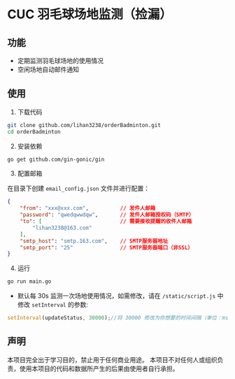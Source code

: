 # CUC 羽毛球场地监测（捡漏）

## 功能

- 定期监测羽毛球场地的使用情况
- 空闲场地自动邮件通知

## 使用

1. 下载代码

```bash
git clone github.com/lihan3238/orderBadminton.git
cd orderBadminton
```

2. 安装依赖

```bash
go get github.com/gin-gonic/gin
```

3. 配置邮箱

在目录下创建 `email_config.json` 文件并进行配置：

```json
{
    "from": "xxx@xxx.com",          // 发件人邮箱
    "password": "qwedqwwdqw",       // 发件人邮箱授权码（SMTP）
    "to": [                         // 需要接收提醒的收件人邮箱
        "lihan3238@163.com"
    ],
    "smtp_host": "smtp.163.com",    // SMTP服务器地址
    "smtp_port": "25"               // SMTP服务器端口（非SSL）
}
```

4. 运行

```bash
go run main.go
```

- 默认每 30s 监测一次场地使用情况，如需修改，请在 `/static/script.js` 中修改 `setInterval` 的参数:

```js
setInterval(updateStatus, 30000);//将 30000 修改为你想要的时间间隔（单位：ms）
```


## 声明

本项目完全出于学习目的，禁止用于任何商业用途。
本项目不对任何人或组织负责，使用本项目的代码和数据所产生的后果由使用者自行承担。
